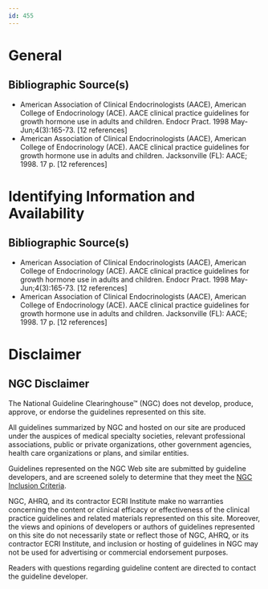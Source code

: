 ```yaml
---
id: 455
---
```


# General

## Bibliographic Source(s)

- American Association of Clinical Endocrinologists (AACE), American College of Endocrinology (ACE). AACE clinical practice guidelines for growth hormone use in adults and children. Endocr Pract. 1998 May-Jun;4(3):165-73. [12 references]
- American Association of Clinical Endocrinologists (AACE), American College of Endocrinology (ACE). AACE clinical practice guidelines for growth hormone use in adults and children. Jacksonville (FL): AACE; 1998. 17 p. [12 references]

# Identifying Information and Availability

## Bibliographic Source(s)

- American Association of Clinical Endocrinologists (AACE), American College of Endocrinology (ACE). AACE clinical practice guidelines for growth hormone use in adults and children. Endocr Pract. 1998 May-Jun;4(3):165-73. [12 references]
- American Association of Clinical Endocrinologists (AACE), American College of Endocrinology (ACE). AACE clinical practice guidelines for growth hormone use in adults and children. Jacksonville (FL): AACE; 1998. 17 p. [12 references]

# Disclaimer

## NGC Disclaimer

The National Guideline Clearinghouse™ (NGC) does not develop, produce, approve, or endorse the guidelines represented on this site.

All guidelines summarized by NGC and hosted on our site are produced under the auspices of medical specialty societies, relevant professional associations, public or private organizations, other government agencies, health care organizations or plans, and similar entities.

Guidelines represented on the NGC Web site are submitted by guideline developers, and are screened solely to determine that they meet the [NGC Inclusion Criteria](/help-and-about/summaries/inclusion-criteria).

NGC, AHRQ, and its contractor ECRI Institute make no warranties concerning the content or clinical efficacy or effectiveness of the clinical practice guidelines and related materials represented on this site. Moreover, the views and opinions of developers or authors of guidelines represented on this site do not necessarily state or reflect those of NGC, AHRQ, or its contractor ECRI Institute, and inclusion or hosting of guidelines in NGC may not be used for advertising or commercial endorsement purposes.

Readers with questions regarding guideline content are directed to contact the guideline developer.

